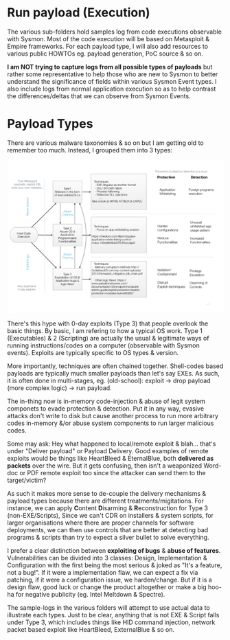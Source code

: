 # Run payload (Execution)
The various sub-folders hold samples log from code executions observable with Sysmon. Most of the code execution will be based on Metasploit & Empire frameworks. For each payload type, I will also add resources to various public HOWTOs eg. payload generation, PoC source & so on.

**I am NOT trying to capture logs from all possible types of payloads** but rather some representative to help those who are new to Sysmon to better understand the significance of fields within various Sysmon Event types. I also include logs from normal application execution so as to help contrast the differences/deltas that we can observe from Sysmon Events. 

# Payload Types
There are various malware taxonomies & so on but I am getting old to remember too much. Instead, I grouped them into 3 types:

![](payloadtypes.png)

There's this hype with 0-day exploits (Type 3) that people overlook the basic things. By basic, I am refering to how a typical OS work. Type 1 (Executables) & 2 (Scripting) are actually the usual & legitimate ways of running instructions/codes on a computer (observable with Sysmon events). Exploits are typically specific to OS types & version.  

More importantly, techniques are often chained together. Shell-codes based payloads are typically much smaller payloads than let's say EXEs. As such, it is often done in multi-stages, eg. (old-school): exploit -> drop payload (more complex logic) -> run payload. 

The in-thing now is in-memory code-injection & abuse of legit system componets to evade protection & detection. Put it in any way, evasive attacks don't write to disk but cause another process to run more arbitrary codes in-memory &/or abuse system components to run larger malicious codes. 

Some may ask: Hey what happened to local/remote exploit & blah... that's under "Deliver payload" or Payload Delivery. Good examples of remote exploits would be things like HeartBleed & EternalBlue, both **delivered as packets** over the wire. But it gets confusing, then isn't a weaponized Word-doc or PDF remote exploit too since the attacker can send them to the target/victim? 

As such it makes more sense to de-couple the delivery mechanisms & payload types because there are different treatments/migitations. For instance, we can apply **C**ontent **D**isarming & **R**econstruction for Type 3 (non-EXE/Scripts), Since we can't CDR on installers & system scripts, for larger organisations where there are proper channels for software deployments, we can then use controls that are better at detecting bad programs & scripts than try to expect a silver bullet to solve everything.


I prefer a clear distinction between **exploiting of bugs** & **abuse of features**. Vulnerabilities can be divided into 3 classes: Design, Implementation & Configuration with the first being the most serious & joked as "It's a feature, not a bug!". If it were a implementation flaw, we can expect a fix via patching, if it were a configuration issue, we harden/change. But if it is a design flaw, good luck or change the product altogether or make a big hoo-ha for negative publicity (eg. Intel Meltdown & Spectre).

The sample-logs in the various folders will attempt to use actual data to illustrate each types. Just to be clear, anything that is not EXE & Script falls under Type 3, which includes things like HID command injection, network packet based exploit like HeartBleed, ExternalBlue & so on. 